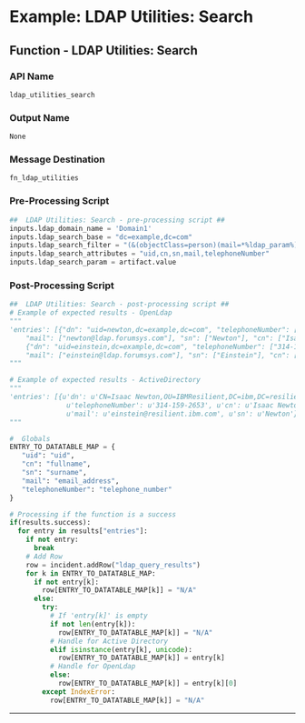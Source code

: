 <!--
    DO NOT MANUALLY EDIT THIS FILE
    THIS FILE IS AUTOMATICALLY GENERATED WITH resilient-sdk codegen
-->

# Example: LDAP Utilities: Search

## Function - LDAP Utilities: Search

### API Name
`ldap_utilities_search`

### Output Name
`None`

### Message Destination
`fn_ldap_utilities`

### Pre-Processing Script
```python
##  LDAP Utilities: Search - pre-processing script ##
inputs.ldap_domain_name = 'Domain1'
inputs.ldap_search_base = "dc=example,dc=com"
inputs.ldap_search_filter = "(&(objectClass=person)(mail=*%ldap_param%))"
inputs.ldap_search_attributes = "uid,cn,sn,mail,telephoneNumber"
inputs.ldap_search_param = artifact.value
```

### Post-Processing Script
```python
##  LDAP Utilities: Search - post-processing script ##
# Example of expected results - OpenLdap
"""
'entries': [{"dn": "uid=newton,dc=example,dc=com", "telephoneNumber": [], "uid": ["newton"],
    "mail": ["newton@ldap.forumsys.com"], "sn": ["Newton"], "cn": ["Isaac Newton"]},
    {"dn": "uid=einstein,dc=example,dc=com", "telephoneNumber": ["314-159-2653"], "uid": ["einstein"],
    "mail": ["einstein@ldap.forumsys.com"], "sn": ["Einstein"], "cn": ["Albert Einstein"]}]
"""

# Example of expected results - ActiveDirectory
"""
'entries': [{u'dn': u'CN=Isaac Newton,OU=IBMResilient,DC=ibm,DC=resilient,DC=com',
              u'telephoneNumber': u'314-159-2653', u'cn': u'Isaac Newton',
              u'mail': u'einstein@resilient.ibm.com', u'sn': u'Newton'}]
"""

#  Globals
ENTRY_TO_DATATABLE_MAP = {
   "uid": "uid",
   "cn": "fullname",
   "sn": "surname",
   "mail": "email_address",
   "telephoneNumber": "telephone_number"
}

# Processing if the function is a success
if(results.success):
  for entry in results["entries"]:
    if not entry:
      break
    # Add Row
    row = incident.addRow("ldap_query_results")
    for k in ENTRY_TO_DATATABLE_MAP:
      if not entry[k]:
        row[ENTRY_TO_DATATABLE_MAP[k]] = "N/A"
      else:
        try:
          # If 'entry[k]' is empty
          if not len(entry[k]):
            row[ENTRY_TO_DATATABLE_MAP[k]] = "N/A"
          # Handle for Active Directory
          elif isinstance(entry[k], unicode):
            row[ENTRY_TO_DATATABLE_MAP[k]] = entry[k]
          # Handle for OpenLdap
          else:
            row[ENTRY_TO_DATATABLE_MAP[k]] = entry[k][0]
        except IndexError:
          row[ENTRY_TO_DATATABLE_MAP[k]] = "N/A"
```

---

